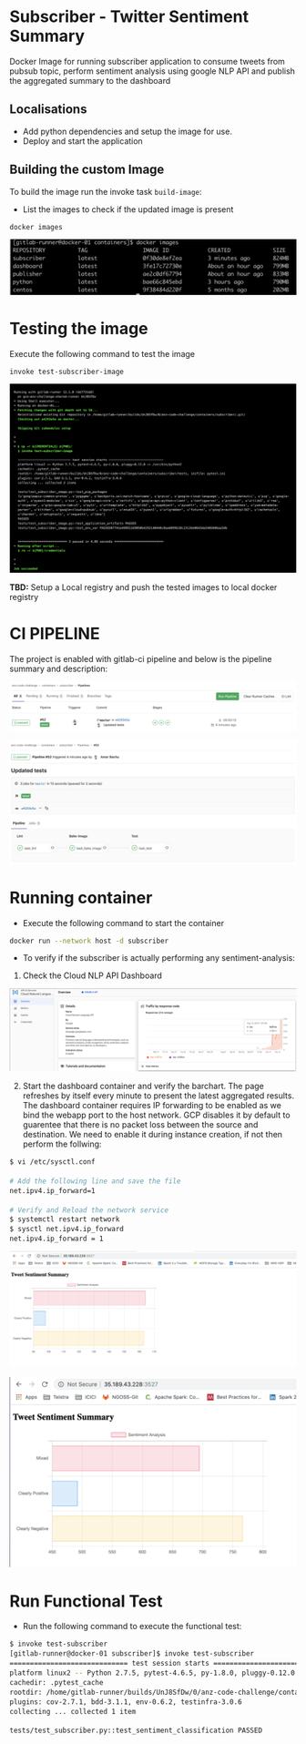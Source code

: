 # Subscriber - Twitter Sentiment Summary

Docker Image for running subscriber application to consume tweets from pubsub topic, perform sentiment analysis using 
google NLP API and publish the aggregated summary to the dashboard

## Localisations
* Add python dependencies and setup the image for use.
* Deploy and start the application

## Building the custom Image

To build the image run the invoke task `build-image`:


- List the images to check if the updated image is present

```bash
docker images
```
![Alt](screenshots/docker-images.png?raw=true)

# Testing the image
Execute the following command to test the image
```
invoke test-subscriber-image
```
![Alt](screenshots/docker-img-test.png?raw=true)

**TBD:** Setup a Local registry and push the tested images to local docker registry

# CI PIPELINE
The project is enabled with gitlab-ci pipeline and below is the pipeline summary and description:

![Alt](screenshots/ci-pipeline.png?raw=true)

![Alt](screenshots/ci-pipeline-expanded.png?raw=true)

# Running container
* Execute the following command to start the container

```bash
docker run --network host -d subscriber
```
* To verify if the subscriber is actually performing any sentiment-analysis:
1. Check the Cloud NLP API Dashboard

![Alt](screenshots/nlp-api-dashboard.png?raw=true)

2. Start the dashboard container and verify the barchart. The page refreshes by itself every minute
to present the latest aggregated results. The dashboard container requires IP forwarding to be enabled 
as we bind the webapp port to the host network. GCP disables it by default to guarentee that there is no packet
loss between the source and destination. We need to enable it during instance creation, if not then perform the follwing:

```bash
$ vi /etc/sysctl.conf

# Add the following line and save the file
net.ipv4.ip_forward=1

# Verify and Reload the network service
$ systemctl restart network
$ sysctl net.ipv4.ip_forward
net.ipv4.ip_forward = 1
```
![Alt](screenshots/tweet-dashboard-1.png?raw=true)

![Alt](screenshots/tweet-dashboard-2.png?raw=true)

# Run Functional Test

* Run the following command to execute the functional test:

```bash
$ invoke test-subscriber
[gitlab-runner@docker-01 subscriber]$ invoke test-subscriber
============================= test session starts ==============================
platform linux2 -- Python 2.7.5, pytest-4.6.5, py-1.8.0, pluggy-0.12.0 -- /usr/bin/python2
cachedir: .pytest_cache
rootdir: /home/gitlab-runner/builds/UnJ8SfDw/0/anz-code-challenge/containers/subscriber, inifile: pytest.ini
plugins: cov-2.7.1, bdd-3.1.1, env-0.6.2, testinfra-3.0.6
collecting ... collected 1 item

tests/test_subscriber.py::test_sentiment_classification PASSED
```
